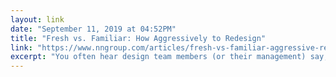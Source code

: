 ```yaml
---
layout: link 
date: "September 11, 2019 at 04:52PM"
title: "Fresh vs. Familiar: How Aggressively to Redesign"
link: "https://www.nngroup.com/articles/fresh-vs-familiar-aggressive-redesign/"
excerpt: "You often hear design team members (or their management) say, "We need a fresh design." This usually gets redesign projects off on a wrong footing, with the wrong goals and strategy.  Typically, a fresh design will be a worse design simply because it's new and thus breaks user expectations."
---
```

